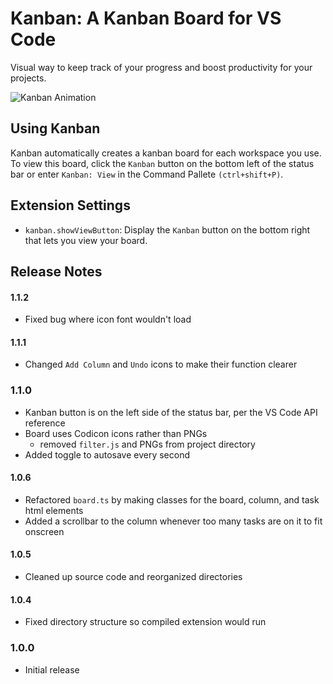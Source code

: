 # Kanban: A Kanban Board for VS Code

Visual way to keep track of your progress and boost productivity for your projects.

![Kanban Animation](https://i.giphy.com/media/1yDS3RXAonwdg5Cy9J/giphy.webp)

## Using Kanban

Kanban automatically creates a kanban board for each workspace you use. To view this board, click the ```Kanban``` button on the bottom left of the status bar or enter ```Kanban: View``` in the Command Pallete ```(ctrl+shift+P)```.

## Extension Settings

 - `kanban.showViewButton`: Display the ```Kanban``` button on the bottom right that lets you view your board.

## Release Notes

#### 1.1.2
 - Fixed bug where icon font wouldn't load

#### 1.1.1
 - Changed ```Add Column``` and ```Undo``` icons to make their function clearer

### 1.1.0
 - Kanban button is on the left side of the status bar, per the VS Code API reference
 - Board uses Codicon icons rather than PNGs
   - removed ```filter.js``` and PNGs from project directory
 - Added toggle to autosave every second
 

#### 1.0.6
 - Refactored ```board.ts``` by making classes for the board, column, and task html elements
 - Added a scrollbar to the column whenever too many tasks are on it to fit onscreen

#### 1.0.5
 - Cleaned up source code and reorganized directories

#### 1.0.4
- Fixed directory structure so compiled extension would run

### 1.0.0
- Initial release
